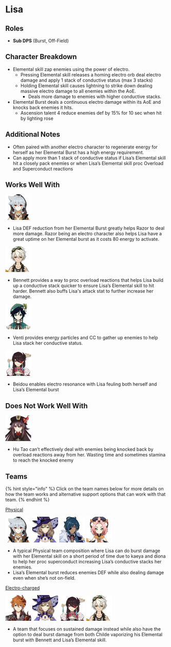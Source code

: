 # Lisa

## Roles

* **Sub DPS** \(Burst, Off-Field\)

## Character Breakdown

* Elemental skill zap enemies using the power of electro.
  * Pressing Elemental skill releases a homing electro orb deal electro damage and apply 1 stack of conductive status \(max 3 stacks\)
  * Holding Elemental skill causes lightning to strike down dealing massive electro damage to all enemies within the AoE.
    * Deals more damage to enemies with higher conductive stacks.
* Elemental Burst deals a continuous electro damage within its AoE and knocks back enemies it hits.
  * Ascension talent 4 reduce enemies def by 15% for 10 sec when hit by lighting rose

## Additional Notes

* Often paired with another electro character to regenerate energy for herself as her Elemental Burst has a high energy requirement.
* Can apply more than 1 stack of conductive status if Lisa’s Elemental skill hit a closely pack enemies or when Lisa’s Elemental skill proc Overload and Superconduct reactions

## Works Well With

![](../../.gitbook/assets/ui_avataricon_razor.png) 

* Lisa DEF reduction from her Elemental Burst greatly helps Razor to deal more damage. Razor being an electro character also helps Lisa have a great uptime on her Elemental burst as it costs 80 energy to activate.

![](../../.gitbook/assets/ui_avataricon_bennett.png) 

* Bennett provides a way to proc overload reactions that helps Lisa build up a conductive stack quicker to ensure Lisa’s Elemental skill to hit harder. Bennett also buffs Lisa's attack stat to further increase her damage.

 ![](../../.gitbook/assets/ui_avataricon_venti.png) 

* Venti provides energy particles and CC to gather up enemies to help Lisa stack her conductive status.

![](../../.gitbook/assets/ui_avataricon_beidou.png) 

* Beidou enables electro resonance with Lisa feuling both herself and Lisa’s Elemental burst

## Does Not Work Well With

![](../../.gitbook/assets/ui_avataricon_hutao.png) 

* Hu Tao can’t effectively deal with enemies being knocked back by overload reactions away from her. Wasting time and sometimes stamina to reach the knocked enemy

## Teams

{% hint style="info" %}
Click on the team names below for more details on how the team works and alternative support options that can work with that team.
{% endhint %}

[Physical](../../teams/physical.md)

![](../../.gitbook/assets/ui_avataricon_razor.png) ![](../../.gitbook/assets/ui_avataricon_lisa.png) ![](../../.gitbook/assets/ui_avataricon_kaeya.png) ![](../../.gitbook/assets/ui_avataricon_diona.png) 

* A typical Physical team composition where Lisa can do burst damage with her Elemental skill on a short period of time due to kaeya and diona to help her proc superconduct increasing Lisa’s conductive stacks her enemies.
* Lisa’s Elemental burst reduces enemies DEF while also dealing damage even when she’s not on-field.

[Electro-charged ](../../teams/electro-charged.md)

![](../../.gitbook/assets/ui_avataricon_tartaglia.png) ![](../../.gitbook/assets/ui_avataricon_lisa.png) ![](../../.gitbook/assets/ui_avataricon_beidou.png) ![](../../.gitbook/assets/ui_avataricon_bennett.png) 

* A team that focuses on sustained damage instead while also have the option to deal burst damage from both Childe vaporizing his Elemental burst with Bennett and Lisa’s Elemental skill.

